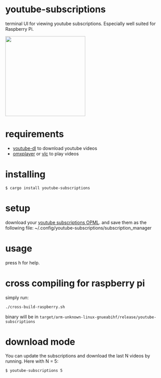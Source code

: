 # youtube-subscriptions

terminal UI for viewing youtube subscriptions.
Especially well suited for Raspberry Pi.

<a href=https://asciinema.org/a/6pXhdC6yCrAU7LrtpeUMPhMA0>
<img width=250 src="https://asciinema.org/a/6pXhdC6yCrAU7LrtpeUMPhMA0.svg"/>
</a>

# requirements

- [youtube-dl](https://ytdl-org.github.io/youtube-dl/index.html) to download youtube videos
- [omxplayer](https://www.raspberrypi.org/documentation/raspbian/applications/omxplayer.md) or [vlc](https://www.videolan.org) to play videos

# installing

```
$ cargo install youtube-subscriptions
```

# setup

download your [youtube subscriptions OPML](https://www.youtube.com/subscription_manager?action_takeout=1).
and save them as the following file:
  ~/.config/youtube-subscriptions/subscription_manager


# usage

press h for help.

# cross compiling for raspberry pi

simply run:

```sh
./cross-build-raspberry.sh
```
binary will be in `target/arm-unknown-linux-gnueabihf/release/youtube-subscriptions`

# download mode

You can update the subscriptions and download the last N videos by running.
Here with N = 5:

```sh
$ youtube-subscriptions 5
```

